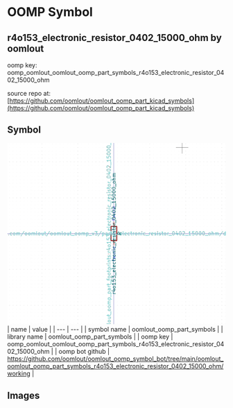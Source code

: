 # OOMP Symbol  
## r4o153_electronic_resistor_0402_15000_ohm  by oomlout  
  
oomp key: oomp_oomlout_oomlout_oomp_part_symbols_r4o153_electronic_resistor_0402_15000_ohm  
  
source repo at: [https://github.com/oomlout/oomlout_oomp_part_kicad_symbols](https://github.com/oomlout/oomlout_oomp_part_kicad_symbols)  
## Symbol  
  
[![working.png](working_600.png)](working.png)  
| name | value | 
| --- | --- | 
| symbol name | oomlout_oomp_part_symbols | 
| library name | oomlout_oomp_part_symbols | 
| oomp key | oomp_oomlout_oomlout_oomp_part_symbols_r4o153_electronic_resistor_0402_15000_ohm | 
| oomp bot github | https://github.com/oomlout/oomlout_oomp_symbol_bot/tree/main/oomlout_oomlout_oomp_part_symbols_r4o153_electronic_resistor_0402_15000_ohm/working | 
## Images  

